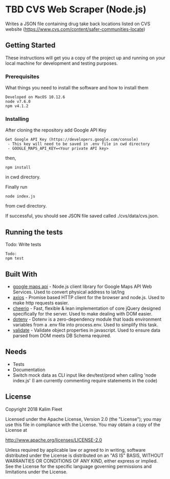 # TBD CVS Web Scraper (Node.js)

Writes a JSON file containing drug take back locations listed on CVS website (https://www.cvs.com/content/safer-communities-locate)

## Getting Started

These instructions will get you a copy of the project up and running on your local machine for development and testing purposes.

### Prerequisites

What things you need to install the software and how to install them

```
Developed on MacOS 10.12.6
node v7.6.0
npm v4.1.2
```

### Installing

After cloning the repository add Google API Key
```
Get Google API Key (https://developers.google.com/console)
 - This key will need to be saved in .env file in cwd directory
 - GOOGLE_MAPS_API_KEY=<Your private API key>
```
then,
```
npm install
```

in cwd directory. 



Finally run

```
node index.js
```
from cwd directory.

If successful, you should see JSON file saved called ./cvs/data/cvs.json.

## Running the tests

Todo: Write tests

```
Todo:
npm test
```

## Built With

* [google maps api](https://github.com/googlemaps/google-maps-services-js) - Node.js client library for Google Maps API Web Services. Used to convert physical address to lat/lng
* [axios](https://www.npmjs.com/package/axios) - Promise based HTTP client for the browser and node.js. Used to make http requests easier.
* [cheerio](https://www.npmjs.com/package/cheerio) - Fast, flexible & lean implementation of core jQuery designed specifically for the server. Used to make dealing with DOM easier.
* [dotenv](https://www.npmjs.com/package/dotenv) - Dotenv is a zero-dependency module that loads environment variables from a .env file into process.env. Used to simplify this task.
* [validate](https://www.npmjs.com/package/validate) - Validate object properties in javascript. Used to ensure data parsed from DOM meets DB Schema required.



## Needs

* Tests
* Documentation
* Switch mock data as CLI input like dev/test/prod when calling 'node index.js' (I am currently commenting require statements in the code)


## License

Copyright 2018 Kalim Fleet

Licensed under the Apache License, Version 2.0 (the "License"); you may use this file  in compliance with the License. You may obtain a copy of the License at

http://www.apache.org/licenses/LICENSE-2.0

Unless required by applicable law or agreed to in writing, software distributed under the License is distributed on an "AS IS" BASIS, WITHOUT WARRANTIES OR CONDITIONS OF ANY KIND, either express or implied. See the License for the specific language governing permissions and limitations under the License.